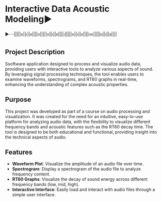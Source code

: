 
# Interactive Data Acoustic Modeling▶
▶︎····|||||၊၊||၊||။||||၊၊|||||၊၊||၊||။||||၊|||||၊၊||၊||။||||၊၊၊၊|||||၊၊||၊||။|||| 
## Project Description
Ssoftware application designed to process and visualize audio data, providing users with interactive tools to analyze various aspects of sound. By leveraging signal processing techniques, the tool enables users to examine waveforms, spectrograms, and RT60 graphs in real-time, enhancing the understanding of complex acoustic properties. 

## Purpose

This project was developed as part of a course on audio processing and visualization. It was created for the need for an intuitive, easy-to-use platform for analyzing audio data, with the flexibility to visualize different frequency bands and acoustic features such as the RT60 decay time. The tool is designed to be both educational and functional, providing insight into the technical aspects of audio.

## Features
- **Waveform Plot**: Visualize the amplitude of an audio file over time.
- **Spectrogram**: Display a spectrogram of the audio file to analyze frequency content.
- **RT60 Graphs**: Visualize the decay of sound energy across different frequency bands (low, mid, high).
- **Interactive Interface**: Easily load and interact with audio files through a simple user interface.

